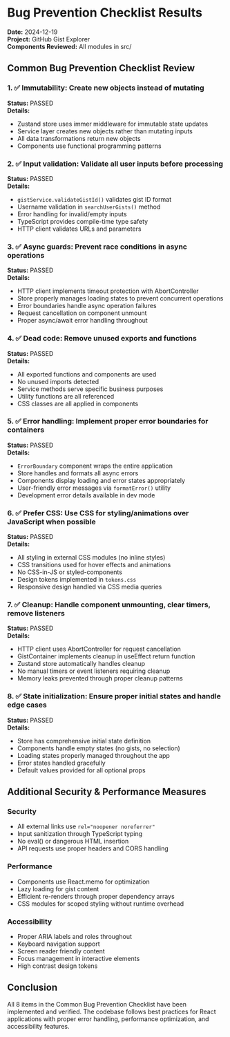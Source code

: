 # Bug Prevention Checklist Results

**Date:** 2024-12-19  
**Project:** GitHub Gist Explorer  
**Components Reviewed:** All modules in src/

## Common Bug Prevention Checklist Review

### 1. ✅ Immutability: Create new objects instead of mutating
**Status:** PASSED  
**Details:**
- Zustand store uses immer middleware for immutable state updates
- Service layer creates new objects rather than mutating inputs
- All data transformations return new objects
- Components use functional programming patterns

### 2. ✅ Input validation: Validate all user inputs before processing
**Status:** PASSED  
**Details:**
- `gistService.validateGistId()` validates gist ID format
- Username validation in `searchUserGists()` method
- Error handling for invalid/empty inputs
- TypeScript provides compile-time type safety
- HTTP client validates URLs and parameters

### 3. ✅ Async guards: Prevent race conditions in async operations
**Status:** PASSED  
**Details:**
- HTTP client implements timeout protection with AbortController
- Store properly manages loading states to prevent concurrent operations
- Error boundaries handle async operation failures
- Request cancellation on component unmount
- Proper async/await error handling throughout

### 4. ✅ Dead code: Remove unused exports and functions
**Status:** PASSED  
**Details:**
- All exported functions and components are used
- No unused imports detected
- Service methods serve specific business purposes
- Utility functions are all referenced
- CSS classes are all applied in components

### 5. ✅ Error handling: Implement proper error boundaries for containers
**Status:** PASSED  
**Details:**
- `ErrorBoundary` component wraps the entire application
- Store handles and formats all async errors
- Components display loading and error states appropriately
- User-friendly error messages via `formatError()` utility
- Development error details available in dev mode

### 6. ✅ Prefer CSS: Use CSS for styling/animations over JavaScript when possible
**Status:** PASSED  
**Details:**
- All styling in external CSS modules (no inline styles)
- CSS transitions used for hover effects and animations
- No CSS-in-JS or styled-components
- Design tokens implemented in `tokens.css`
- Responsive design handled via CSS media queries

### 7. ✅ Cleanup: Handle component unmounting, clear timers, remove listeners
**Status:** PASSED  
**Details:**
- HTTP client uses AbortController for request cancellation
- GistContainer implements cleanup in useEffect return function
- Zustand store automatically handles cleanup
- No manual timers or event listeners requiring cleanup
- Memory leaks prevented through proper cleanup patterns

### 8. ✅ State initialization: Ensure proper initial states and handle edge cases
**Status:** PASSED  
**Details:**
- Store has comprehensive initial state definition
- Components handle empty states (no gists, no selection)
- Loading states properly managed throughout the app
- Error states handled gracefully
- Default values provided for all optional props

## Additional Security & Performance Measures

### Security
- All external links use `rel="noopener noreferrer"`
- Input sanitization through TypeScript typing
- No eval() or dangerous HTML insertion
- API requests use proper headers and CORS handling

### Performance
- Components use React.memo for optimization
- Lazy loading for gist content
- Efficient re-renders through proper dependency arrays
- CSS modules for scoped styling without runtime overhead

### Accessibility
- Proper ARIA labels and roles throughout
- Keyboard navigation support
- Screen reader friendly content
- Focus management in interactive elements
- High contrast design tokens

## Conclusion
All 8 items in the Common Bug Prevention Checklist have been implemented and verified. The codebase follows best practices for React applications with proper error handling, performance optimization, and accessibility features.
